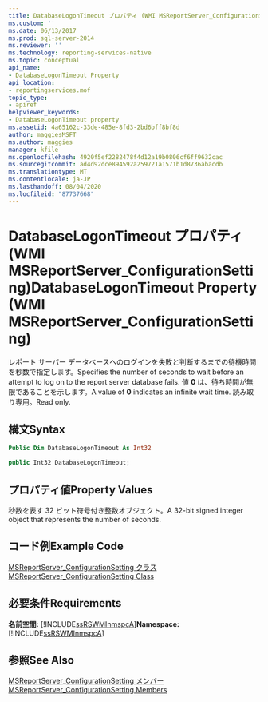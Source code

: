 ```yaml
---
title: DatabaseLogonTimeout プロパティ (WMI MSReportServer_ConfigurationSetting) | Microsoft Docs
ms.custom: ''
ms.date: 06/13/2017
ms.prod: sql-server-2014
ms.reviewer: ''
ms.technology: reporting-services-native
ms.topic: conceptual
api_name:
- DatabaseLogonTimeout Property
api_location:
- reportingservices.mof
topic_type:
- apiref
helpviewer_keywords:
- DatabaseLogonTimeout property
ms.assetid: 4a65162c-33de-485e-8fd3-2bd6bff8bf8d
author: maggiesMSFT
ms.author: maggies
manager: kfile
ms.openlocfilehash: 4920f5ef2282478f4d12a19b0806cf6ff9632cac
ms.sourcegitcommit: ad4d92dce894592a259721a1571b1d8736abacdb
ms.translationtype: MT
ms.contentlocale: ja-JP
ms.lasthandoff: 08/04/2020
ms.locfileid: "87737668"
---
```

# <a name="databaselogontimeout-property-wmi-msreportserver_configurationsetting"></a><span data-ttu-id="7d952-102">DatabaseLogonTimeout プロパティ (WMI MSReportServer_ConfigurationSetting)</span><span class="sxs-lookup"><span data-stu-id="7d952-102">DatabaseLogonTimeout Property (WMI MSReportServer_ConfigurationSetting)</span></span>
  <span data-ttu-id="7d952-103">レポート サーバー データベースへのログインを失敗と判断するまでの待機時間を秒数で指定します。</span><span class="sxs-lookup"><span data-stu-id="7d952-103">Specifies the number of seconds to wait before an attempt to log on to the report server database fails.</span></span> <span data-ttu-id="7d952-104">値 **0** は、待ち時間が無限であることを示します。</span><span class="sxs-lookup"><span data-stu-id="7d952-104">A value of **0** indicates an infinite wait time.</span></span> <span data-ttu-id="7d952-105">読み取り専用。</span><span class="sxs-lookup"><span data-stu-id="7d952-105">Read only.</span></span>  
  
## <a name="syntax"></a><span data-ttu-id="7d952-106">構文</span><span class="sxs-lookup"><span data-stu-id="7d952-106">Syntax</span></span>  
  
```vb  
Public Dim DatabaseLogonTimeout As Int32  
```  
  
```csharp  
public Int32 DatabaseLogonTimeout;  
```  
  
## <a name="property-values"></a><span data-ttu-id="7d952-107">プロパティ値</span><span class="sxs-lookup"><span data-stu-id="7d952-107">Property Values</span></span>  
 <span data-ttu-id="7d952-108">秒数を表す 32 ビット符号付き整数オブジェクト。</span><span class="sxs-lookup"><span data-stu-id="7d952-108">A 32-bit signed integer object that represents the number of seconds.</span></span>  
  
## <a name="example-code"></a><span data-ttu-id="7d952-109">コード例</span><span class="sxs-lookup"><span data-stu-id="7d952-109">Example Code</span></span>  
 [<span data-ttu-id="7d952-110">MSReportServer_ConfigurationSetting クラス</span><span class="sxs-lookup"><span data-stu-id="7d952-110">MSReportServer_ConfigurationSetting Class</span></span>](msreportserver-configurationsetting-class.md)  
  
## <a name="requirements"></a><span data-ttu-id="7d952-111">必要条件</span><span class="sxs-lookup"><span data-stu-id="7d952-111">Requirements</span></span>  
 <span data-ttu-id="7d952-112">**名前空間:** [!INCLUDE[ssRSWMInmspcA](../../includes/ssrswminmspca-md.md)]</span><span class="sxs-lookup"><span data-stu-id="7d952-112">**Namespace:** [!INCLUDE[ssRSWMInmspcA](../../includes/ssrswminmspca-md.md)]</span></span>  
  
## <a name="see-also"></a><span data-ttu-id="7d952-113">参照</span><span class="sxs-lookup"><span data-stu-id="7d952-113">See Also</span></span>  
 [<span data-ttu-id="7d952-114">MSReportServer_ConfigurationSetting メンバー</span><span class="sxs-lookup"><span data-stu-id="7d952-114">MSReportServer_ConfigurationSetting Members</span></span>](msreportserver-configurationsetting-members.md)  
  
  
